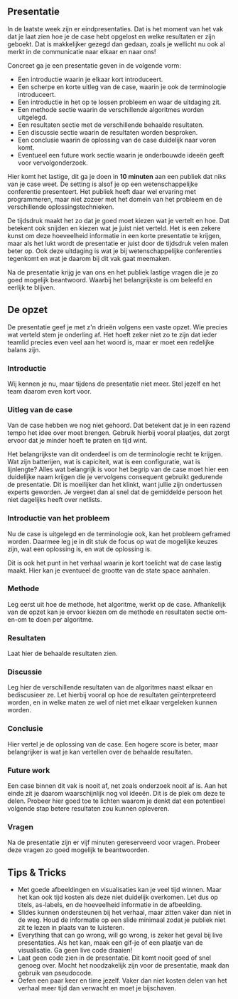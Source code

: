 ## Presentatie

In de laatste week zijn er eindpresentaties. Dat is het moment van het vak dat je laat zien hoe je de case hebt opgelost en welke resultaten er zijn geboekt. Dat is makkelijker gezegd dan gedaan, zoals je wellicht nu ook al merkt in de communicatie naar elkaar en naar ons!

Concreet ga je een presentatie geven in de volgende vorm:

- Een introductie waarin je elkaar kort introduceert.
- Een scherpe en korte uitleg van de case, waarin je ook de terminologie introduceert.
- Een introductie in het op te lossen probleem en waar de uitdaging zit.
- Een methode sectie waarin de verschillende algoritmes worden uitgelegd.
- Een resultaten sectie met de verschillende behaalde resultaten.
- Een discussie sectie waarin de resultaten worden besproken.
- Een conclusie waarin de oplossing van de case duidelijk naar voren komt.
- Eventueel een future work sectie waarin je onderbouwde ideeën geeft voor vervolgonderzoek.

Hier komt het lastige, dit ga je doen in **10 minuten** aan een publiek dat niks van je case weet. De setting is alsof je op een wetenschappelijke conferentie presenteert. Het publiek heeft daar wel ervaring met programmeren, maar niet zozeer met het domein van het probleem en de verschillende oplossingstechnieken. 

De tijdsdruk maakt het zo dat je goed moet kiezen wat je vertelt en hoe. Dat betekent ook snijden en kiezen wat je juist niet verteld. Het is een zekere kunst om deze hoeveelheid informatie in een korte presentatie te krijgen, maar als het lukt wordt de presentatie er juist door de tijdsdruk velen malen beter op. Ook deze uitdaging is wat je bij wetenschappelijke conferenties tegenkomt en wat je daarom bij dit vak gaat meemaken.

Na de presentatie krijg je van ons en het publiek lastige vragen die je zo goed mogelijk beantwoord. Waarbij het belangrijkste is om beleefd en eerlijk te blijven.


## De opzet

De presentatie geef je met z'n drieën volgens een vaste opzet. Wie precies wat verteld stem je onderling af. Het hoeft zeker niet zo te zijn dat ieder teamlid precies even veel aan het woord is, maar er moet een redelijke balans zijn.


### Introductie

Wij kennen je nu, maar tijdens de presentatie niet meer. Stel jezelf en het team daarom even kort voor.


### Uitleg van de case

Van de case hebben we nog niet gehoord. Dat betekent dat je in een razend tempo het idee over moet brengen. Gebruik hierbij vooral plaatjes, dat zorgt ervoor dat je minder hoeft te praten en tijd wint.

Het belangrijkste van dit onderdeel is om de terminologie recht te krijgen. Wat zijn batterijen, wat is capiciteit, wat is een configuratie, wat is lijnlengte? Alles wat belangrijk is voor het begrip van de case moet hier een duidelijke naam krijgen die je vervolgens consequent gebruikt gedurende de presentatie. Dit is moeilijker dan het klinkt, want jullie zijn ondertussen experts geworden. Je vergeet dan al snel dat de gemiddelde persoon het niet dagelijks heeft over netlists.


### Introductie van het probleem

Nu de case is uitgelegd en de terminologie ook, kan het probleem geframed worden. Daarmee leg je in dit stuk de focus op wat de mogelijke keuzes zijn, wat een oplossing is, en wat de oplossing is.

Dit is ook het punt in het verhaal waarin je kort toelicht wat de case lastig maakt. Hier kan je eventueel de grootte van de state space aanhalen.


### Methode

Leg eerst uit hoe de methode, het algoritme, werkt op de case. Afhankelijk van de opzet kan je ervoor kiezen om de methode en resultaten sectie om-en-om te doen per algoritme.


### Resultaten

Laat hier de behaalde resultaten zien. 


### Discussie

Leg hier de verschillende resultaten van de algoritmes naast elkaar en bediscusieer ze. Let hierbij vooral op hoe de resultaten geïnterpreteerd worden, en in welke maten ze wel of niet met elkaar vergeleken kunnen worden. 


### Conclusie

Hier vertel je de oplossing van de case. Een hogere score is beter, maar belangrijker is wat je kan vertellen over de behaalde resultaten.


### Future work

Een case binnen dit vak is nooit af, net zoals onderzoek nooit af is. Aan het einde zit je daarom waarschijnlijk nog vol ideeën. Dit is de plek om deze te delen. Probeer hier goed toe te lichten waarom je denkt dat een potentieel volgende stap betere resultaten zou kunnen opleveren.


### Vragen

Na de presentatie zijn er vijf minuten gereserveerd voor vragen. Probeer deze vragen zo goed mogelijk te beantwoorden.


## Tips & Tricks

* Met goede afbeeldingen en visualisaties kan je veel tijd winnen. Maar het kan ook tijd kosten als deze niet duidelijk overkomen. Let dus op titels, as-labels, en de hoeveelheid informatie in de afbeelding.
* Slides kunnen ondersteunen bij het verhaal, maar zitten vaker dan niet in de weg. Houd de informatie op een slide minimaal zodat je publiek niet zit te lezen in plaats van te luisteren.
* Everything that can go wrong, will go wrong, is zeker het geval bij live presentaties. Als het kan, maak een gif-je of een plaatje van de visualisatie. Ga geen live code draaien!
* Laat geen code zien in de presentatie. Dit komt nooit goed of snel genoeg over. Mocht het noodzakelijk zijn voor de presentatie, maak dan gebruik van pseudocode. 
* Oefen een paar keer en time jezelf. Vaker dan niet kosten delen van het verhaal meer tijd dan verwacht en moet je bijschaven.










